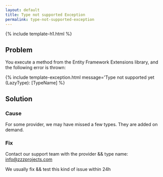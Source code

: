 ```yaml
---
layout: default
title: Type not supported Exception
permalink: type-not-supported-exception
---
```


{% include template-h1.html %}

## Problem

You execute a method from the Entity Framework Extensions library, and the following error is thrown:

{% include template-exception.html message='Type not supported yet (LazyType): [TypeName] %}

## Solution

### Cause

For some provider, we may have missed a few types. They are added on demand.

### Fix
Contact our support team with the provider && type name: info@zzzprojects.com

We usually fix && test this kind of issue within 24h
